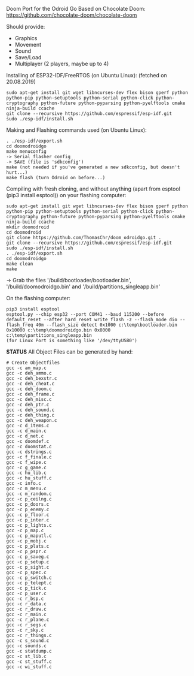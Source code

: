 Doom Port for the Odroid Go
Based on Chocolate Doom: https://github.com/chocolate-doom/chocolate-doom

Should provide:
- Graphics
- Movement
- Sound
- Save/Load
- Multiplayer (2 players, maybe up to 4)

Installing of ESP32-IDF/FreeRTOS (on Ubuntu Linux):
(fetched on 20.08.2019)
```
sudo apt-get install git wget libncurses-dev flex bison gperf python python-pip python-setuptools python-serial python-click python-cryptography python-future python-pyparsing python-pyelftools cmake ninja-build ccache
git clone --recursive https://github.com/espressif/esp-idf.git
sudo ./esp-idf/install.sh
```

Making and Flashing commands used (on Ubuntu Linux): 
```
. ./esp-idf/export.sh
cd doomodroidgo
make menuconfig
-> Serial flasher config
-> SAVE (file is 'sdkconfig')
make (not needed if you've generated a new sdkconfig, but doesn't hurt...)
make flash (turn Odroid on before...)
```

Compiling with fresh cloning, and without anything (apart from esptool (pip3 install esptool)) on your flashing computer:
```
sudo apt-get install git wget libncurses-dev flex bison gperf python python-pip python-setuptools python-serial python-click python-cryptography python-future python-pyparsing python-pyelftools cmake ninja-build ccache
mkdir doomodroid
cd doomodroid
git clone https://github.com/ThomasChr/doom_odroidgo.git .
git clone --recursive https://github.com/espressif/esp-idf.git
sudo ./esp-idf/install.sh
. ./esp-idf/export.sh
cd doomodroidgo
make clean
make
```
-> Grab the files '/build/bootloader/bootloader.bin', '/build/doomodroidgo.bin' and '/build/partitions_singleapp.bin'

On the flashing computer:
```
pip3 install esptool
esptool.py --chip esp32 --port COM41 --baud 115200 --before default_reset --after hard_reset write_flash -z --flash_mode dio --flash_freq 40m --flash_size detect 0x1000 c:\temp\bootloader.bin 0x10000 c:\temp\doomodroidgo.bin 0x8000 c:\temp\partitions_singleapp.bin
(for Linux Port is something like '/dev/ttyUSB0')
```








****STATUS****
All Object Files can be generated by hand:
```
# Create Objectfiles
gcc -c am_map.c
gcc -c deh_ammo.c
gcc -c deh_bexstr.c
gcc -c deh_cheat.c
gcc -c deh_doom.c
gcc -c deh_frame.c
gcc -c deh_misc.c
gcc -c deh_ptr.c
gcc -c deh_sound.c
gcc -c deh_thing.c
gcc -c deh_weapon.c
gcc -c d_items.c
gcc -c d_main.c
gcc -c d_net.c
gcc -c doomdef.c
gcc -c doomstat.c
gcc -c dstrings.c
gcc -c f_finale.c
gcc -c f_wipe.c
gcc -c g_game.c
gcc -c hu_lib.c
gcc -c hu_stuff.c
gcc -c info.c
gcc -c m_menu.c
gcc -c m_random.c
gcc -c p_ceilng.c
gcc -c p_doors.c
gcc -c p_enemy.c
gcc -c p_floor.c
gcc -c p_inter.c
gcc -c p_lights.c
gcc -c p_map.c
gcc -c p_maputl.c
gcc -c p_mobj.c
gcc -c p_plats.c
gcc -c p_pspr.c
gcc -c p_saveg.c
gcc -c p_setup.c
gcc -c p_sight.c
gcc -c p_spec.c
gcc -c p_switch.c
gcc -c p_telept.c
gcc -c p_tick.c
gcc -c p_user.c
gcc -c r_bsp.c
gcc -c r_data.c
gcc -c r_draw.c
gcc -c r_main.c
gcc -c r_plane.c
gcc -c r_segs.c
gcc -c r_sky.c
gcc -c r_things.c
gcc -c s_sound.c
gcc -c sounds.c
gcc -c statdump.c
gcc -c st_lib.c
gcc -c st_stuff.c
gcc -c wi_stuff.c
```
